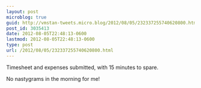 ```yaml
---
layout: post
microblog: true
guid: http://vmstan-tweets.micro.blog/2012/08/05/232337255740620800.html
post_id: 3035413
date: 2012-08-05T22:48:13-0600
lastmod: 2012-08-05T22:48:13-0600
type: post
url: /2012/08/05/232337255740620800.html
---
```

Timesheet and expenses submitted, with 15 minutes to spare.

No nastygrams in the morning for me!
